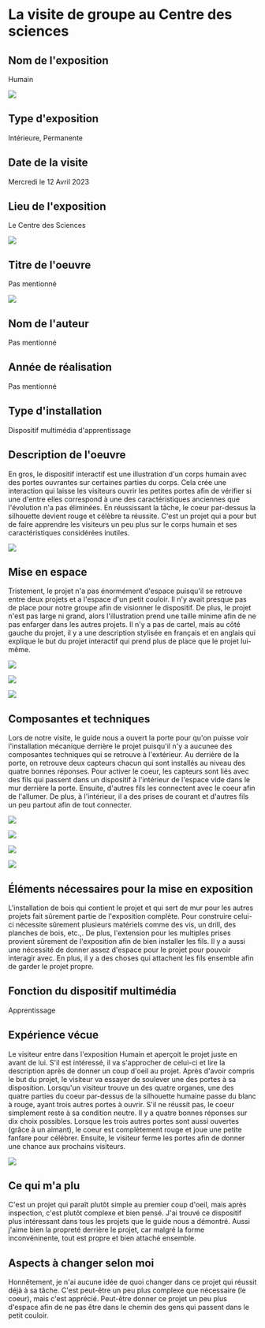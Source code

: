 # La visite de groupe au Centre des sciences

<h2>Nom de l'exposition</h2>
Humain

![](medias/humain_credit.jpg)

<h2>Type d'exposition</h2>
Intérieure, Permanente

<h2>Date de la visite</h2>
Mercredi le 12 Avril 2023

<h2>Lieu de l'exposition</h2>
Le Centre des Sciences

![](medias/humain_entree.png)

<h2>Titre de l'oeuvre</h2>
Pas mentionné


![](medias/humain_projet.jpg)

<h2>Nom de l'auteur</h2>
Pas mentionné

<h2>Année de réalisation</h2>
Pas mentionné

<h2>Type d'installation</h2>
Dispositif multimédia d'apprentissage

<h2>Description de l'oeuvre</h2>
En gros, le dispositif interactif est une illustration d'un corps humain avec des portes ouvrantes sur certaines parties du corps. Cela crée une interaction qui laisse les visiteurs ouvrir les petites portes afin de vérifier si une d'entre elles correspond à une des caractéristiques anciennes que l'évolution n'a pas éliminées. En réussissant la tâche, le coeur par-dessus la silhouette devient rouge et célèbre ta réussite. C'est un projet qui a pour but de faire apprendre les visiteurs un peu plus sur le corps humain et ses caractéristiques considérées inutiles. 

![](medias/humain_description.jpg)

<h2>Mise en espace</h2>
Tristement, le projet n'a pas énormément d'espace puisqu'il se retrouve entre deux projets et a l'espace d'un petit couloir. Il n'y avait presque pas de place pour notre groupe afin de visionner le dispositif. De plus, le projet n'est pas large ni grand, alors l'illustration prend une taille minime afin de ne pas enfarger dans les autres projets. Il n'y a pas de cartel, mais au côté gauche du projet, il y a une description stylisée en français et en anglais qui explique le but du projet interactif qui prend plus de place que le projet lui-même.  

![](medias/humain_mise_espace.jpg)

![](medias/humain_vue_droite.jpg)

![](medias/humain_schema.jpg)

<h2>Composantes et techniques</h2>
Lors de notre visite, le guide nous a ouvert la porte pour qu'on puisse voir l'installation mécanique derrière le projet puisqu'il n'y a aucunee des composantes techniques qui se retrouve à l'extérieur. Au derrière de la porte, on retrouve deux capteurs chacun qui sont installés au niveau des quatre bonnes réponses. Pour activer le coeur, les capteurs sont liés avec des fils qui passent dans un dispositif à l'intérieur de l'espace vide dans le mur derrière la porte. Ensuite, d'autres fils les connectent avec le coeur afin de l'allumer. De plus, à l'intérieur, il a des prises de courant et d'autres fils un peu partout afin de tout connecter.  

![](medias/humain_vue_interieure.jpg)

![](medias/humain_vue_interieure_fil.jpg)

![](medias/humain_vue_interieure_porte.jpg)

![](medias/humain_composante_boite.jpg)

<h2>Éléments nécessaires pour la mise en exposition</h2>
L'installation de bois qui contient le projet et qui sert de mur pour les autres projets fait sûrement partie de l'exposition complète. Pour construire celui-ci nécessite sûrement plusieurs matériels comme des vis, un drill, des planches de bois, etc.,. De plus, l'extension pour les multiples prises provient sûrement de l'exposition afin de bien installer les fils. Il y a aussi une nécessité de donner assez d'espace pour le projet pour pouvoir interagir avec. En plus, il y a des choses qui attachent les fils ensemble afin de garder le projet propre.

<h2>Fonction du dispositif multimédia</h2>
Apprentissage

<h2>Expérience vécue</h2>
Le visiteur entre dans l'exposition Humain et aperçoit le projet juste en avant de lui. S'il est intéressé, il va s'approcher de celui-ci et lire la description après de donner un coup d'oeil au projet. Après d'avoir compris le but du projet, le visiteur va essayer de soulever une des portes à sa disposition. Lorsqu'un visiteur trouve un des quatre organes, une des quatre parties du coeur par-dessus de la silhouette humaine passe du blanc à rouge, ayant trois autres portes à ouvrir. S'il ne réussit pas, le coeur simplement reste à sa condition neutre. Il y a quatre bonnes réponses sur dix choix possibles. Lorsque les trois autres portes sont aussi ouvertes (grâce à un aimant), le coeur est complètement rouge et joue une petite fanfare pour célébrer. Ensuite, le visiteur ferme les portes afin de donner une chance aux prochains visiteurs.

[![](medias/humain_mise_espace.jpg)](https://youtu.be/dZpo5uaK-xU)

<h2>Ce qui m'a plu</h2>
C'est un projet qui paraît plutôt simple au premier coup d'oeil, mais après inspection, c'est plutôt complexe et bien pensé. J'ai trouvé ce dispositif plus intéressant dans tous les projets que le guide nous a démontré. Aussi j'aime bien la propreté derrière le projet, car malgré la forme inconvéninente, tout est propre et bien attaché ensemble.  

<h2>Aspects à changer selon moi</h2>
Honnêtement, je n'ai aucune idée de quoi changer dans ce projet qui réussit déjà à sa tâche. C'est peut-être un peu plus complexe que nécessaire (le coeur), mais c'est apprécié. Peut-être donner ce projet un peu plus d'espace afin de ne pas être dans le chemin des gens qui passent dans le petit couloir. 
